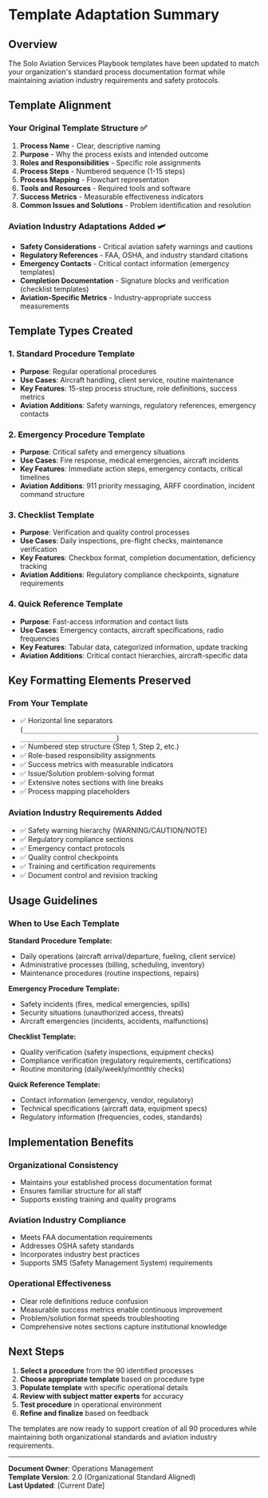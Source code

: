 # Template Adaptation Summary

## Overview

The Solo Aviation Services Playbook templates have been updated to match your organization's standard process documentation format while maintaining aviation industry requirements and safety protocols.

## Template Alignment

### Your Original Template Structure ✅

1. **Process Name** - Clear, descriptive naming
2. **Purpose** - Why the process exists and intended outcome
3. **Roles and Responsibilities** - Specific role assignments
4. **Process Steps** - Numbered sequence (1-15 steps)
5. **Process Mapping** - Flowchart representation
6. **Tools and Resources** - Required tools and software
7. **Success Metrics** - Measurable effectiveness indicators
8. **Common Issues and Solutions** - Problem identification and resolution

### Aviation Industry Adaptations Added 🛩️

- **Safety Considerations** - Critical aviation safety warnings and cautions
- **Regulatory References** - FAA, OSHA, and industry standard citations
- **Emergency Contacts** - Critical contact information (emergency templates)
- **Completion Documentation** - Signature blocks and verification (checklist templates)
- **Aviation-Specific Metrics** - Industry-appropriate success measurements

## Template Types Created

### 1. Standard Procedure Template

- **Purpose**: Regular operational procedures
- **Use Cases**: Aircraft handling, client service, routine maintenance
- **Key Features**: 15-step process structure, role definitions, success metrics
- **Aviation Additions**: Safety warnings, regulatory references, emergency contacts

### 2. Emergency Procedure Template  

- **Purpose**: Critical safety and emergency situations
- **Use Cases**: Fire response, medical emergencies, aircraft incidents
- **Key Features**: Immediate action steps, emergency contacts, critical timelines
- **Aviation Additions**: 911 priority messaging, ARFF coordination, incident command structure

### 3. Checklist Template

- **Purpose**: Verification and quality control processes
- **Use Cases**: Daily inspections, pre-flight checks, maintenance verification
- **Key Features**: Checkbox format, completion documentation, deficiency tracking
- **Aviation Additions**: Regulatory compliance checkpoints, signature requirements

### 4. Quick Reference Template

- **Purpose**: Fast-access information and contact lists
- **Use Cases**: Emergency contacts, aircraft specifications, radio frequencies
- **Key Features**: Tabular data, categorized information, update tracking
- **Aviation Additions**: Critical contact hierarchies, aircraft-specific data

## Key Formatting Elements Preserved

### From Your Template

- ✅ Horizontal line separators (`_____________________________________________________________________________________________`)
- ✅ Numbered step structure (Step 1, Step 2, etc.)
- ✅ Role-based responsibility assignments
- ✅ Success metrics with measurable indicators
- ✅ Issue/Solution problem-solving format
- ✅ Extensive notes sections with line breaks
- ✅ Process mapping placeholders

### Aviation Industry Requirements Added

- ✅ Safety warning hierarchy (WARNING/CAUTION/NOTE)
- ✅ Regulatory compliance sections
- ✅ Emergency contact protocols
- ✅ Quality control checkpoints
- ✅ Training and certification requirements
- ✅ Document control and revision tracking

## Usage Guidelines

### When to Use Each Template

**Standard Procedure Template:**

- Daily operations (aircraft arrival/departure, fueling, client service)
- Administrative processes (billing, scheduling, inventory)
- Maintenance procedures (routine inspections, repairs)

**Emergency Procedure Template:**

- Safety incidents (fires, medical emergencies, spills)
- Security situations (unauthorized access, threats)
- Aircraft emergencies (incidents, accidents, malfunctions)

**Checklist Template:**

- Quality verification (safety inspections, equipment checks)
- Compliance verification (regulatory requirements, certifications)
- Routine monitoring (daily/weekly/monthly checks)

**Quick Reference Template:**

- Contact information (emergency, vendor, regulatory)
- Technical specifications (aircraft data, equipment specs)
- Regulatory information (frequencies, codes, standards)

## Implementation Benefits

### Organizational Consistency

- Maintains your established process documentation format
- Ensures familiar structure for all staff
- Supports existing training and quality programs

### Aviation Industry Compliance

- Meets FAA documentation requirements
- Addresses OSHA safety standards
- Incorporates industry best practices
- Supports SMS (Safety Management System) requirements

### Operational Effectiveness

- Clear role definitions reduce confusion
- Measurable success metrics enable continuous improvement
- Problem/solution format speeds troubleshooting
- Comprehensive notes sections capture institutional knowledge

## Next Steps

1. **Select a procedure** from the 90 identified processes
2. **Choose appropriate template** based on procedure type
3. **Populate template** with specific operational details
4. **Review with subject matter experts** for accuracy
5. **Test procedure** in operational environment
6. **Refine and finalize** based on feedback

The templates are now ready to support creation of all 90 procedures while maintaining both organizational standards and aviation industry requirements.

---
**Document Owner**: Operations Management  
**Template Version**: 2.0 (Organizational Standard Aligned)  
**Last Updated**: [Current Date]
